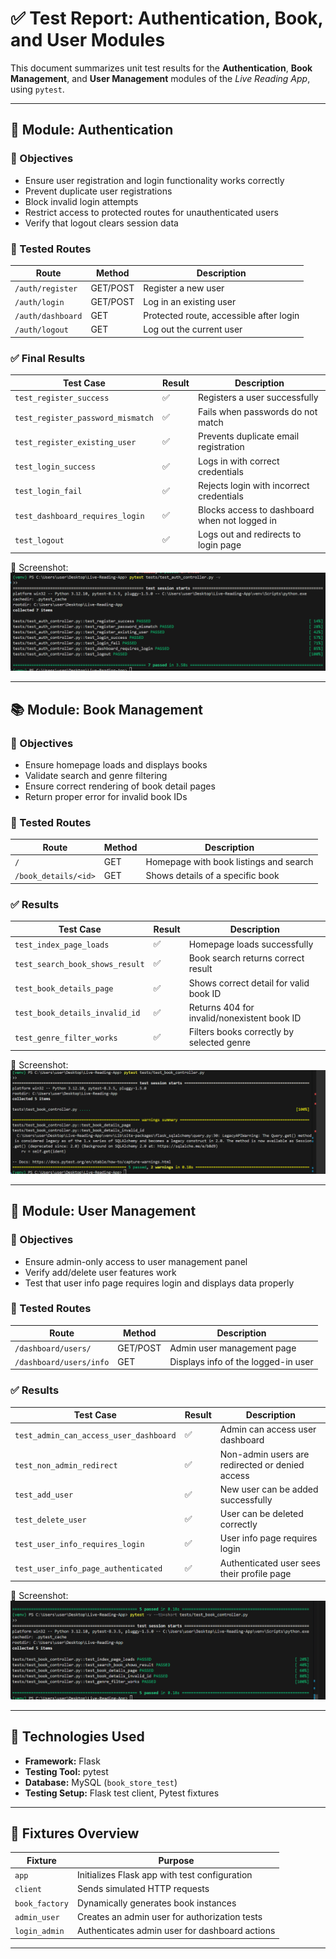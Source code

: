 # ✅ Test Report: Authentication, Book, and User Modules

This document summarizes unit test results for the **Authentication**, **Book Management**, and **User Management** modules of the *Live Reading App*, using `pytest`.

---

## 🔐 Module: Authentication

### 🎯 Objectives
- Ensure user registration and login functionality works correctly  
- Prevent duplicate user registrations  
- Block invalid login attempts  
- Restrict access to protected routes for unauthenticated users  
- Verify that logout clears session data

### 📍 Tested Routes

| Route              | Method    | Description                                 |
|--------------------|-----------|---------------------------------------------|
| `/auth/register`   | GET/POST  | Register a new user                         |
| `/auth/login`      | GET/POST  | Log in an existing user                     |
| `/auth/dashboard`  | GET       | Protected route, accessible after login     |
| `/auth/logout`     | GET       | Log out the current user                    |

### ✅ Final Results

| Test Case                         | Result | Description                                     |
|-----------------------------------|--------|-------------------------------------------------|
| `test_register_success`           | ✅     | Registers a user successfully                   |
| `test_register_password_mismatch` | ✅     | Fails when passwords do not match               |
| `test_register_existing_user`     | ✅     | Prevents duplicate email registration           |
| `test_login_success`              | ✅     | Logs in with correct credentials                |
| `test_login_fail`                 | ✅     | Rejects login with incorrect credentials        |
| `test_dashboard_requires_login`   | ✅     | Blocks access to dashboard when not logged in   |
| `test_logout`                     | ✅     | Logs out and redirects to login page            |

📸 Screenshot:  
![auth tests](./test_results/auth_result_2.png)

---

## 📚 Module: Book Management

### 🎯 Objectives
- Ensure homepage loads and displays books  
- Validate search and genre filtering  
- Ensure correct rendering of book detail pages  
- Return proper error for invalid book IDs

### 📍 Tested Routes

| Route                   | Method | Description                                 |
|-------------------------|--------|---------------------------------------------|
| `/`                     | GET    | Homepage with book listings and search      |
| `/book_details/<id>`    | GET    | Shows details of a specific book            |

### ✅ Results

| Test Case                      | Result | Description                                      |
|--------------------------------|--------|--------------------------------------------------|
| `test_index_page_loads`        | ✅     | Homepage loads successfully                      |
| `test_search_book_shows_result`| ✅     | Book search returns correct result               |
| `test_book_details_page`       | ✅     | Shows correct detail for valid book ID           |
| `test_book_details_invalid_id` | ✅     | Returns 404 for invalid/nonexistent book ID      |
| `test_genre_filter_works`      | ✅     | Filters books correctly by selected genre        |

📸 Screenshot:  
![book tests](./test_results/book_result.png)

---

## 👤 Module: User Management

### 🎯 Objectives
- Ensure admin-only access to user management panel  
- Verify add/delete user features work  
- Test that user info page requires login and displays data properly

### 📍 Tested Routes

| Route                       | Method    | Description                              |
|-----------------------------|-----------|------------------------------------------|
| `/dashboard/users/`         | GET/POST  | Admin user management page               |
| `/dashboard/users/info`     | GET       | Displays info of the logged-in user      |

### ✅ Results

| Test Case                        | Result | Description                                         |
|----------------------------------|--------|-----------------------------------------------------|
| `test_admin_can_access_user_dashboard` | ✅ | Admin can access user dashboard                    |
| `test_non_admin_redirect`             | ✅ | Non-admin users are redirected or denied access     |
| `test_add_user`                       | ✅ | New user can be added successfully                  |
| `test_delete_user`                    | ✅ | User can be deleted correctly                       |
| `test_user_info_requires_login`       | ✅ | User info page requires login                       |
| `test_user_info_page_authenticated`   | ✅ | Authenticated user sees their profile page          |

📸 Screenshot:  
![user tests](./test_results/user_result.png)

---

## 🧪 Technologies Used

- **Framework:** Flask  
- **Testing Tool:** pytest  
- **Database:** MySQL (`book_store_test`)  
- **Testing Setup:** Flask test client, Pytest fixtures

---

## 🧩 Fixtures Overview

| Fixture        | Purpose                                         |
|----------------|--------------------------------------------------|
| `app`          | Initializes Flask app with test configuration   |
| `client`       | Sends simulated HTTP requests                   |
| `book_factory` | Dynamically generates book instances            |
| `admin_user`   | Creates an admin user for authorization tests   |
| `login_admin`  | Authenticates admin user for dashboard actions  |

---


